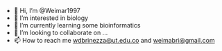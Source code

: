 - 👋 Hi, I’m @Weimar1997
- 👀 I’m interested in biology
- 🌱 I’m currently learning some bioinformatics
- 💞️ I’m looking to collaborate on ...
- 📫 How to reach me wdbrinezza@ut.edu.co and weimabri@gmail.com

<!---
Weimar1997/Weimar1997 is a ✨ special ✨ repository because its `README.md` (this file) appears on your GitHub profile.
You can click the Preview link to take a look at your changes.
--->
